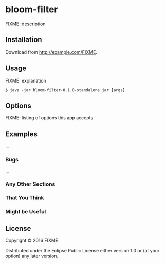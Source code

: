 # bloom-filter

FIXME: description

## Installation

Download from http://example.com/FIXME.

## Usage

FIXME: explanation

    $ java -jar bloom-filter-0.1.0-standalone.jar [args]

## Options

FIXME: listing of options this app accepts.

## Examples

...

### Bugs

...

### Any Other Sections
### That You Think
### Might be Useful

## License

Copyright © 2016 FIXME

Distributed under the Eclipse Public License either version 1.0 or (at
your option) any later version.
